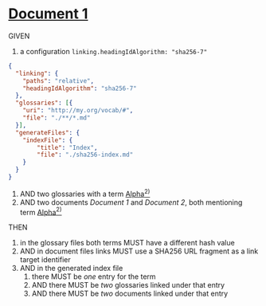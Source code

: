# [Document 1](#sha256-e97a2aa)

GIVEN

1.  a configuration `linking.headingIdAlgorithm: "sha256-7"`

```json
{
  "linking": {
    "paths": "relative",
    "headingIdAlgorithm": "sha256-7"
  },
  "glossaries": [{
    "uri": "http://my.org/vocab/#",
    "file": "./**/*.md"
  }],
  "generateFiles": {
    "indexFile": {
        "title": "Index",
        "file": "./sha256-index.md"
    }
  }
}
```

1.  AND two glossaries with a term [Alpha][1][<sup>2)</sup>][2]
2.  AND two documents *Document 1* and *Document 2*, both mentioning term [Alpha][1][<sup>2)</sup>][2]

THEN

1.  in the glossary files both terms MUST have a different hash value
2.  AND in document files links MUST use a SHA256 URL fragment as a link target identifier
3.  AND in the generated index file
    1.  there MUST be *one* entry for the term
    2.  AND there MUST be *two* glossaries linked under that entry
    3.  AND there MUST be *two* documents linked under that entry

[1]: ./glossary-1.md#sha256-7e16917 "First definition."

[2]: ./glossary-2.md#sha256-04b1d48 "Second definition."
